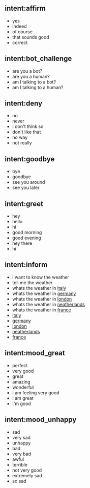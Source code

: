## intent:affirm
- yes
- indeed
- of course
- that sounds good
- correct

## intent:bot_challenge
- are you a bot?
- are you a human?
- am I talking to a bot?
- am I talking to a human?

## intent:deny
- no
- never
- I don't think so
- don't like that
- no way
- not really

## intent:goodbye
- bye
- goodbye
- see you around
- see you later

## intent:greet
- hey
- hello
- hi
- good morning
- good evening
- hey there
- hi

## intent:inform
- i want to know the weather
- tell me the weather
- whats the weather in [italy](location)
- whats the weather in [germany](location)
- whats the weather in [london](location)
- whats the weather in [neatherlands](location)
- whats the weather in [france](location)
- [italy](location)
- [germany](location)
- [london](location)
- [neatherlands](location)
- [france](location)

## intent:mood_great
- perfect
- very good
- great
- amazing
- wonderful
- I am feeling very good
- I am great
- I'm good

## intent:mood_unhappy
- sad
- very sad
- unhappy
- bad
- very bad
- awful
- terrible
- not very good
- extremely sad
- so sad
